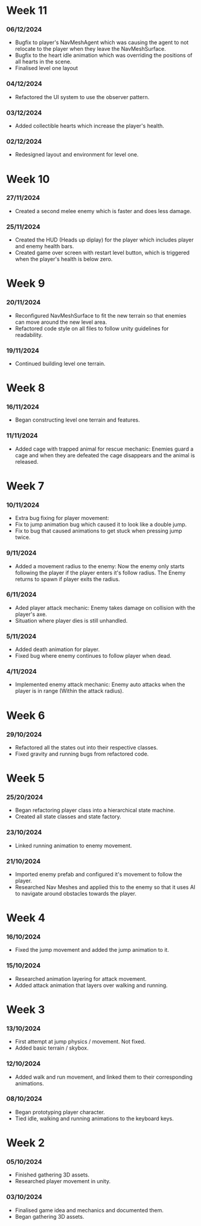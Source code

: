 # Week 11
### 06/12/2024
- Bugfix to player's NavMeshAgent which was causing the agent to not relocate to the player when they leave the NavMeshSurface.
- Bugfix to the heart idle animation which was overriding the positions of all hearts in the scene.
- Finalised level one layout
### 04/12/2024
- Refactored the UI system to use the observer pattern.
### 03/12/2024
- Added collectible hearts which increase the player's health.
### 02/12/2024
- Redesigned layout and environment for level one.

# Week 10
### 27/11/2024
- Created a second melee enemy which is faster and does less damage.
### 25/11/2024
- Created the HUD (Heads up diplay) for the player which includes player and enemy health bars.
- Created game over screen with restart level button, which is triggered when the player's health is below zero.
 
# Week 9
### 20/11/2024
- Reconfigured NavMeshSurface to fit the new terrain so that enemies can move around the new level area.
- Refactored code style on all files to follow unity guidelines for readability.
### 19/11/2024
- Continued building level one terrain.

# Week 8
### 16/11/2024
- Began constructing level one terrain and features.
### 11/11/2024
- Added cage with trapped animal for rescue mechanic: Enemies guard a cage and when they are defeated the cage disappears and the animal is released.

# Week 7
### 10/11/2024
- Extra bug fixing for player movement:
- Fix to jump animation bug which caused it to look like a double jump.
- Fix to bug that caused animations to get stuck when pressing jump twice.
### 9/11/2024
- Added a movement radius to the enemy: Now the enemy only starts following the player if the player enters it's follow radius. The Enemy returns to spawn if player exits the radius.
### 6/11/2024
- Aded player attack mechanic: Enemy takes damage on collision with the player's axe.
- Situation where player dies is still unhandled.
### 5/11/2024
- Added death animation for player.
- Fixed bug where enemy continues to follow player when dead.
### 4/11/2024
- Implemented enemy attack mechanic: Enemy auto attacks when the player is in range (Within the attack radius).

# Week 6
### 29/10/2024
- Refactored all the states out into their respective classes.
- Fixed gravity and running bugs from refactored code.

# Week 5
### 25/20/2024
- Began refactoring player class into a hierarchical state machine.
- Created all state classes and state factory.
### 23/10/2024
- Linked running animation to enemy movement.
### 21/10/2024
- Imported enemy prefab and configured it's movement to follow the player.
- Researched Nav Meshes and applied this to the enemy so that it uses AI to navigate around obstacles towards the player.

# Week 4
### 16/10/2024
- Fixed the jump movement and added the jump animation to it.
### 15/10/2024
- Researched animation layering for attack movement.
- Added attack animation that layers over walking and running.

# Week 3
### 13/10/2024
- First attempt at jump physics / movement. Not fixed.
- Added basic terrain / skybox.
### 12/10/2024
- Added walk and run movement, and linked them to their corresponding animations.
### 08/10/2024
- Began prototyping player character.
- Tied idle, walking and running animations to the keyboard keys.

# Week 2
### 05/10/2024
- Finished gathering 3D assets.
- Researched player movement in unity.
### 03/10/2024
- Finalised game idea and mechanics and documented them.
- Began gathering 3D assets.
